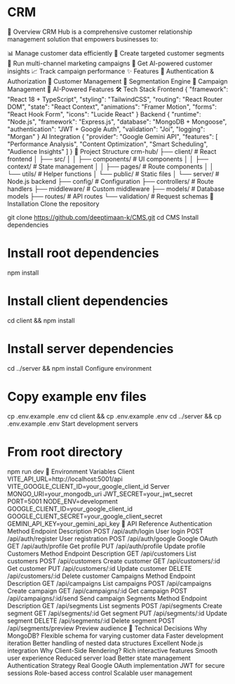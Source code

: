 # CRM
🎯 Overview
CRM Hub is a comprehensive customer relationship management solution that empowers businesses to:

📊 Manage customer data efficiently
🎯 Create targeted customer segments
📧 Run multi-channel marketing campaigns
🤖 Get AI-powered customer insights
📈 Track campaign performance
✨ Features
🔐 Authentication & Authorization
👥 Customer Management
🎯 Segmentation Engine
📢 Campaign Management
🤖 AI-Powered Features
🛠️ Tech Stack
Frontend
{
  "framework": "React 18 + TypeScript",
  "styling": "TailwindCSS",
  "routing": "React Router DOM",
  "state": "React Context",
  "animations": "Framer Motion",
  "forms": "React Hook Form",
  "icons": "Lucide React"
}
Backend
{
  "runtime": "Node.js",
  "framework": "Express.js",
  "database": "MongoDB + Mongoose",
  "authentication": "JWT + Google Auth",
  "validation": "Joi",
  "logging": "Morgan"
}
AI Integration
{
  "provider": "Google Gemini API",
  "features": [
    "Performance Analysis",
    "Content Optimization",
    "Smart Scheduling",
    "Audience Insights"
  ]
}
📂 Project Structure
crm-hub/
├── client/                 # React frontend
│   ├── src/
│   │   ├── components/    # UI components
│   │   ├── context/      # State management
│   │   ├── pages/        # Route components
│   │   └── utils/        # Helper functions
│   └── public/           # Static files
│
└── server/               # Node.js backend
    ├── config/          # Configuration
    ├── controllers/     # Route handlers
    ├── middleware/      # Custom middleware
    ├── models/          # Database models
    ├── routes/          # API routes
    └── validation/      # Request schemas
🚀 Installation
Clone the repository

git clone https://github.com/deeptimaan-k/CMS.git
cd CMS
Install dependencies

# Install root dependencies
npm install

# Install client dependencies
cd client && npm install

# Install server dependencies
cd ../server && npm install
Configure environment

# Copy example env files
cp .env.example .env
cd client && cp .env.example .env
cd ../server && cp .env.example .env
Start development servers

# From root directory
npm run dev
🔑 Environment Variables
Client
VITE_API_URL=http://localhost:5001/api
VITE_GOOGLE_CLIENT_ID=your_google_client_id
Server
MONGO_URI=your_mongodb_uri
JWT_SECRET=your_jwt_secret
PORT=5001
NODE_ENV=development
GOOGLE_CLIENT_ID=your_google_client_id
GOOGLE_CLIENT_SECRET=your_google_client_secret
GEMINI_API_KEY=your_gemini_api_key
📡 API Reference
Authentication
Method	Endpoint	Description
POST	/api/auth/login	User login
POST	/api/auth/register	User registration
POST	/api/auth/google	Google OAuth
GET	/api/auth/profile	Get profile
PUT	/api/auth/profile	Update profile
Customers
Method	Endpoint	Description
GET	/api/customers	List customers
POST	/api/customers	Create customer
GET	/api/customers/:id	Get customer
PUT	/api/customers/:id	Update customer
DELETE	/api/customers/:id	Delete customer
Campaigns
Method	Endpoint	Description
GET	/api/campaigns	List campaigns
POST	/api/campaigns	Create campaign
GET	/api/campaigns/:id	Get campaign
POST	/api/campaigns/:id/send	Send campaign
Segments
Method	Endpoint	Description
GET	/api/segments	List segments
POST	/api/segments	Create segment
GET	/api/segments/:id	Get segment
PUT	/api/segments/:id	Update segment
DELETE	/api/segments/:id	Delete segment
POST	/api/segments/preview	Preview audience
🤔 Technical Decisions
Why MongoDB?
Flexible schema for varying customer data
Faster development iteration
Better handling of nested data structures
Excellent Node.js integration
Why Client-Side Rendering?
Rich interactive features
Smooth user experience
Reduced server load
Better state management
Authentication Strategy
Real Google OAuth implementation
JWT for secure sessions
Role-based access control
Scalable user management
